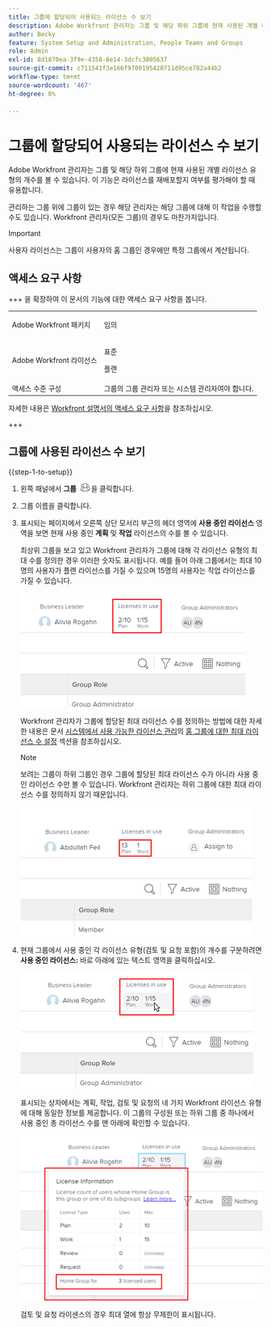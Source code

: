 ```yaml
---
title: 그룹에 할당되어 사용되는 라이선스 수 보기
description: Adobe Workfront 관리자는 그룹 및 해당 하위 그룹에 현재 사용된 개별 라이선스 유형의 개수를 볼 수 있습니다. 이 기능은 라이선스를 재배포할지 여부를 평가해야 할 때 유용합니다.
author: Becky
feature: System Setup and Administration, People Teams and Groups
role: Admin
exl-id: 8d1870ea-3f9e-4358-8e14-3dcfc3805637
source-git-commit: c711541f3e166f9700195420711d95ce782a44b2
workflow-type: tm+mt
source-wordcount: '467'
ht-degree: 0%

---
```


# 그룹에 할당되어 사용되는 라이선스 수 보기

Adobe Workfront 관리자는 그룹 및 해당 하위 그룹에 현재 사용된 개별 라이선스 유형의 개수를 볼 수 있습니다. 이 기능은 라이선스를 재배포할지 여부를 평가해야 할 때 유용합니다.

관리하는 그룹 위에 그룹이 있는 경우 해당 관리자는 해당 그룹에 대해 이 작업을 수행할 수도 있습니다. Workfront 관리자(모든 그룹)의 경우도 마찬가지입니다.

>[!IMPORTANT]
>
>사용자 라이선스는 그룹이 사용자의 홈 그룹인 경우에만 특정 그룹에서 계산됩니다.

## 액세스 요구 사항

+++ 을 확장하여 이 문서의 기능에 대한 액세스 요구 사항을 봅니다.

<table style="table-layout:auto"> 
 <col> 
 <col> 
 <tbody> 
  <tr> 
   <td>Adobe Workfront 패키지</td> 
   <td><p>임의</p></td> 
  </tr> 
  <tr> 
   <td>Adobe Workfront 라이선스</td> 
   <td><p>표준</p>
       <p>플랜</p></td>
  </tr>
  <tr> 
   <td>액세스 수준 구성</td> 
   <td>그룹의 그룹 관리자 또는 시스템 관리자여야 합니다.</td>
  </tr>
 </tbody> 
</table>

자세한 내용은 [Workfront 설명서의 액세스 요구 사항](/help/quicksilver/administration-and-setup/add-users/access-levels-and-object-permissions/access-level-requirements-in-documentation.md)을 참조하십시오.

+++

## 그룹에 사용된 라이선스 수 보기

{{step-1-to-setup}}

1. 왼쪽 패널에서 **그룹** ![그룹](assets/groups-icon.png)을 클릭합니다.

1. 그룹 이름을 클릭합니다.
1. 표시되는 페이지에서 오른쪽 상단 모서리 부근의 헤더 영역에 **사용 중인 라이선스** 영역을 보면 현재 사용 중인 **계획** 및 **작업** 라이선스의 수를 볼 수 있습니다.

   최상위 그룹을 보고 있고 Workfront 관리자가 그룹에 대해 각 라이선스 유형의 최대 수를 정의한 경우 이러한 숫자도 표시됩니다. 예를 들어 아래 그룹에서는 최대 10명의 사용자가 플랜 라이선스를 가질 수 있으며 15명의 사용자는 작업 라이선스를 가질 수 있습니다.

   ![할당된 라이선스](assets/licenses-used-allocated.png)

   Workfront 관리자가 그룹에 할당된 최대 라이선스 수를 정의하는 방법에 대한 자세한 내용은 문서 [시스템에서 사용 가능한 라이선스 관리](../../../administration-and-setup/get-started-wf-administration/manage-available-licenses-in-your-system.md#set)의 [홈 그룹에 대한 최대 라이선스 수 설정](../../../administration-and-setup/get-started-wf-administration/manage-available-licenses-in-your-system.md) 섹션을 참조하십시오.

   >[!NOTE]
   >
   >보려는 그룹이 하위 그룹인 경우 그룹에 할당된 최대 라이선스 수가 아니라 사용 중인 라이선스 수만 볼 수 있습니다. Workfront 관리자는 하위 그룹에 대한 최대 라이선스 수를 정의하지 않기 때문입니다.
   >
   >![하위 그룹에서 사용된 라이선스](assets/subgroup-used-licenses-only.png)
   >

1. 현재 그룹에서 사용 중인 각 라이선스 유형(검토 및 요청 포함)의 개수를 구분하려면 **사용 중인 라이선스:** 바로 아래에 있는 텍스트 영역을 클릭하십시오.

   ![자세히 보려면 클릭](assets/click-text-to-see-more.png)

   표시되는 상자에서는 계획, 작업, 검토 및 요청의 네 가지 Workfront 라이선스 유형에 대해 동일한 정보를 제공합니다. 이 그룹의 구성원 또는 하위 그룹 중 하나에서 사용 중인 총 라이선스 수를 맨 아래에 확인할 수 있습니다.

   ![추가 라이선스 정보](assets/more-license-info.png)

   검토 및 요청 라이센스의 경우 최대 열에 항상 무제한이 표시됩니다.
